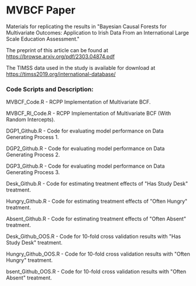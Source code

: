 # MVBCF Paper
Materials for replicating the results in "Bayesian Causal Forests for Multivariate Outcomes: Application to Irish Data From an International Large Scale Education Assessment."

The preprint of this article can be found at https://browse.arxiv.org/pdf/2303.04874.pdf

The TIMSS data used in the study is available for download at https://timss2019.org/international-database/

### Code Scripts and Description:

MVBCF_Code.R - RCPP Implementation of Multivariate BCF.

MVBCF_RI_Code.R - RCPP Implementation of Multivariate BCF (With Random Intercepts).


DGP1_Github.R - Code for evaluating model performance on Data Generating Process 1.

DGP2_Github.R - Code for evaluating model performance on Data Generating Process 2.

DGP3_Github.R - Code for evaluating model performance on Data Generating Process 3.


Desk_Github.R - Code for estimating treatment effects of "Has Study Desk" treatment.

Hungry_Github.R - Code for estimating treatment effects of "Often Hungry" treatment.

Absent_Github.R - Code for estimating treatment effects of "Often Absent" treatment.


Desk_Github_OOS.R - Code for 10-fold cross validation results with "Has Study Desk" treatment.

Hungry_Github_OOS.R - Code for 10-fold cross validation results with "Often Hungry" treatment.

bsent_Github_OOS.R - Code for 10-fold cross validation results with "Often Absent" treatment.
